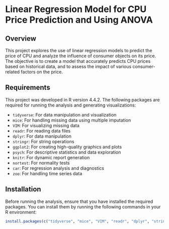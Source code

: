 # Linear Regression Model for CPU Price Prediction and Using ANOVA 

## Overview
This project explores the use of linear regression models to predict the price of CPU and analyze the influence of consumer objects on its price. The objective is to create a model that accurately predicts CPU prices based on historical data, and to assess the impact of various consumer-related factors on the price.

## Requirements
This project was developed in R version 4.4.2. The following packages are required for running the analysis and generating visualizations:

- `tidyverse`: For data manipulation and visualization
- `mice`: For handling missing data using multiple imputation
- `VIM`: For visualizing missing data
- `readr`: For reading data files
- `dplyr`: For data manipulation
- `stringr`: For string operations
- `ggplot2`: For creating high-quality graphics and plots
- `psych`: For descriptive statistics and data exploration
- `knitr`: For dynamic report generation
- `nortest`: For normality tests
- `car`: For regression analysis and diagnostics
- `zoo`: For handling time series data

## Installation

Before running the analysis, ensure that you have installed the required packages. You can install them by running the following commands in your R environment:

```r
install.packages(c("tidyverse", "mice", "VIM", "readr", "dplyr", "stringr", "ggplot2", "psych", "knitr", "nortest", "car", "zoo"))
